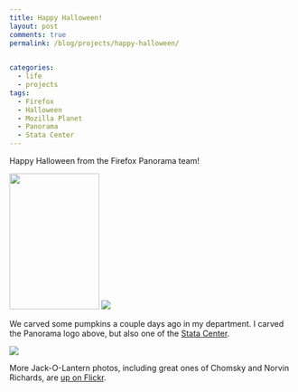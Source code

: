 ```yaml
---
title: Happy Halloween!
layout: post
comments: true
permalink: /blog/projects/happy-halloween/

        
categories:
  - life
  - projects
tags:
  - Firefox
  - Halloween
  - Mozilla Planet
  - Panorama
  - Stata Center
---
```

Happy Halloween from the Firefox Panorama team!

<a rel="lightbox[halloween]" class="images" style="height:240px;width:159px;" href="http://farm5.static.flickr.com/4010/5126512526_a133bd89a8_b.jpg"><img style="height:240px;width:159px;" src="http://farm5.static.flickr.com/4010/5126512526_a133bd89a8_m.jpg" /></a> <a rel="lightbox[halloween]" class="images" href="http://farm2.static.flickr.com/1247/5126517016_51405f43ea_b.jpg"><img src="http://farm2.static.flickr.com/1247/5126517016_51405f43ea_m.jpg" /></a>

We carved some pumpkins a couple days ago in my department. I carved the Panorama logo above, but also one of the [Stata Center][1].

<a rel="lightbox[halloween]" class="images" href="http://farm2.static.flickr.com/1054/5126516580_758677e4ab_b.jpg"><img src="http://farm2.static.flickr.com/1054/5126516580_758677e4ab_m.jpg" /></a>

More Jack-O-Lantern photos, including great ones of Chomsky and Norvin Richards, are [up on Flickr][2].

 [1]: http://mitcho.com/blog/tag/stata-center/
 [2]: http://www.flickr.com/photos/themitcho/sets/72157625267289968/